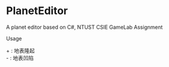 # PlanetEditor
A planet editor based on C#, NTUST CSIE GameLab Assignment

Usage

\+ : 地表隆起<br>
\- : 地表凹陷
